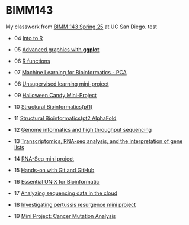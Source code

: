 # BIMM143
My classwork from [BIMM 143 Spring 25](https://tin-nguyen-ucsd.github.io/bimm143_github/) at UC San Diego.
test

- 04 [Into to R](https://github.com/Tin-Nguyen-UCSD/bimm143_github/blob/main/class04/class04.md)

- 05 [Advanced graphics with **ggplot**](https://github.com/Tin-Nguyen-UCSD/bimm143_github/blob/main/class05/class05.md)

- 06 [R functions](https://github.com/Tin-Nguyen-UCSD/bimm143_github/blob/main/class06/class06.md)

- 07 [Machine Learning for Bioinformatics - PCA](https://github.com/Tin-Nguyen-UCSD/bimm143_github/blob/main/class07/Class%2007-%20Machine%20Learning%201.md)

- 08 [Unsupervised learning mini-project](https://github.com/Tin-Nguyen-UCSD/bimm143_github/blob/main/class08/class08.md)

- 09 [Halloween Candy Mini-Project](https://github.com/Tin-Nguyen-UCSD/bimm143_github/blob/main/class09/class09.md)

- 10 [Structural Bioinformatics(pt1)](https://github.com/Tin-Nguyen-UCSD/bimm143_github/blob/main/class10/class10.md)

- 11 [Structural Bioinformatics(pt2 AlphaFold](https://github.com/Tin-Nguyen-UCSD/bimm143_github/blob/main/class11/Untitled.qmd)

- 12 [Genome informatics and high throughput sequencing](https://github.com/Tin-Nguyen-UCSD/bimm143_github/blob/main/class12/class12.md)

- 13 [Transcriptomics, RNA-seq analysis, and the interpretation of gene lists](https://github.com/Tin-Nguyen-UCSD/bimm143_github/blob/main/class13/class13.md)

- 14 [RNA-Seq mini project](https://github.com/Tin-Nguyen-UCSD/bimm143_github/blob/main/class14/class14.md)

- 15 [Hands-on with Git and GitHub]()

- 16 [Essential UNIX for Bioinformatic]()

- 17 [Analyzing sequencing data in the cloud](https://github.com/Tin-Nguyen-UCSD/bimm143_github/blob/main/class17/Untitled.md)

- 18 [Investigating pertussis resurgence mini project](https://github.com/Tin-Nguyen-UCSD/bimm143_github/blob/main/class18/class18.md)

- 19 [Mini Project: Cancer Mutation Analysis]()


